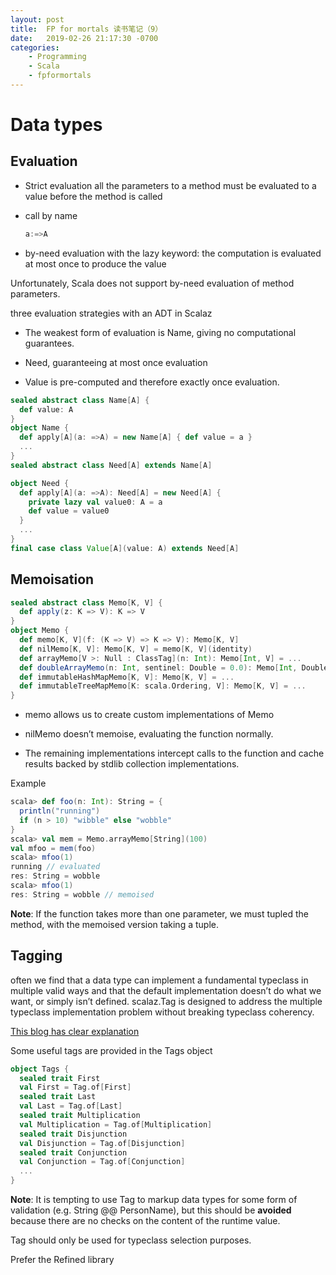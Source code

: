 ```yaml
---
layout: post
title:  FP for mortals 读书笔记（9）
date:   2019-02-26 21:17:30 -0700
categories: 
    - Programming
    - Scala 
    - fpformortals
---
```

# Data types
## Evaluation
+ Strict evaluation
    all the parameters to a method must be evaluated to a value before the method is called

+ call by name
    ```scala
    a:=>A
    ```

+ by-need evaluation
    with the lazy keyword: the computation is evaluated at most once to produce the value

Unfortunately, Scala does not support by-need evaluation of method parameters.

three evaluation strategies with an ADT in Scalaz
+ The weakest form of evaluation is Name, giving no computational guarantees. 

+ Need, guaranteeing at most once evaluation

+ Value is pre-computed and therefore exactly once evaluation.
```scala
sealed abstract class Name[A] {
  def value: A
}
object Name {
  def apply[A](a: =>A) = new Name[A] { def value = a }
  ...
}
sealed abstract class Need[A] extends Name[A]

object Need {
  def apply[A](a: =>A): Need[A] = new Need[A] {
    private lazy val value0: A = a
    def value = value0
  }
  ...
}
final case class Value[A](value: A) extends Need[A]
```

## Memoisation
```scala
sealed abstract class Memo[K, V] {
  def apply(z: K => V): K => V
}
object Memo {
  def memo[K, V](f: (K => V) => K => V): Memo[K, V]
  def nilMemo[K, V]: Memo[K, V] = memo[K, V](identity)
  def arrayMemo[V >: Null : ClassTag](n: Int): Memo[Int, V] = ...
  def doubleArrayMemo(n: Int, sentinel: Double = 0.0): Memo[Int, Double] = ...
  def immutableHashMapMemo[K, V]: Memo[K, V] = ...
  def immutableTreeMapMemo[K: scala.Ordering, V]: Memo[K, V] = ...
}
```
+ memo allows us to create custom implementations of Memo

+ nilMemo doesn’t memoise, evaluating the function normally. 

+ The remaining implementations intercept calls to the function and cache results backed by stdlib collection implementations.

Example
```scala
scala> def foo(n: Int): String = {
  println("running")
  if (n > 10) "wibble" else "wobble"
}
scala> val mem = Memo.arrayMemo[String](100)
val mfoo = mem(foo)
scala> mfoo(1)
running // evaluated
res: String = wobble
scala> mfoo(1)
res: String = wobble // memoised
```

__Note__:
If the function takes more than one parameter, we must tupled the method, with the memoised version taking a tuple.

## Tagging
often we find that a data type can implement a fundamental typeclass in multiple valid ways and that the default implementation doesn’t do what we want, or simply isn’t defined.
scalaz.Tag is designed to address the multiple typeclass implementation problem without breaking typeclass coherency.

[This blog has clear explanation](https://kubuszok.com/2017/tagged-or-anyval/)

Some useful tags are provided in the Tags object
```scala
object Tags {
  sealed trait First
  val First = Tag.of[First]
  sealed trait Last
  val Last = Tag.of[Last]
  sealed trait Multiplication
  val Multiplication = Tag.of[Multiplication]
  sealed trait Disjunction
  val Disjunction = Tag.of[Disjunction]
  sealed trait Conjunction
  val Conjunction = Tag.of[Conjunction]
  ...
}
```

__Note__:
It is tempting to use Tag to markup data types for some form of validation (e.g. String @@ PersonName), but this should be __avoided__ because there are no checks on the content of the runtime value. 

Tag should only be used for typeclass selection purposes. 

Prefer the Refined library

